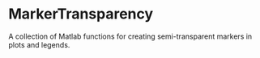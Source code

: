 # MarkerTransparency
A collection of Matlab functions for creating semi-transparent markers in plots and legends.
